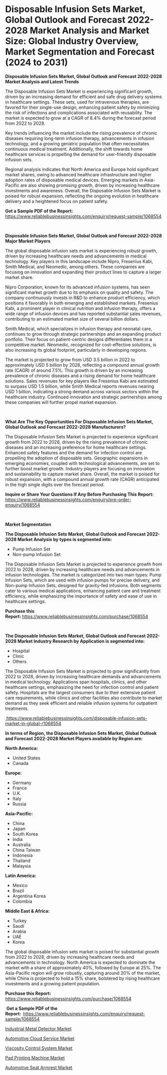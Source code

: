 <p><h1>Disposable Infusion Sets Market, Global Outlook and Forecast 2022-2028 Market Analysis and Market Size: Global Industry Overview, Market Segmentation and Forecast (2024 to 2031)</h1></p><p><strong>Disposable Infusion Sets Market, Global Outlook and Forecast 2022-2028 Market Analysis and Latest Trends</strong></p>
<p><p>The Disposable Infusion Sets Market is experiencing significant growth, driven by an increasing demand for efficient and safe drug delivery systems in healthcare settings. These sets, used for intravenous therapies, are favored for their single-use design, enhancing patient safety by minimizing the risk of infections and complications associated with reusability. The market is expected to grow at a CAGR of 8.4% during the forecast period from 2022 to 2028.</p><p>Key trends influencing the market include the rising prevalence of chronic diseases requiring long-term infusion therapy, advancements in infusion technology, and a growing geriatric population that often necessitates continuous medical treatment. Additionally, the shift towards home healthcare services is propelling the demand for user-friendly disposable infusion sets.</p><p>Regional analysis indicates that North America and Europe hold significant market shares, owing to advanced healthcare infrastructure and higher adoption rates of disposable medical devices. Emerging markets in Asia-Pacific are also showing promising growth, driven by increasing healthcare investments and awareness. Overall, the Disposable Infusion Sets Market is poised for robust expansion, reflecting the ongoing evolution in healthcare delivery and a heightened focus on patient safety.</p></p>
<p><strong>Get a Sample PDF of the Report:&nbsp;</strong> <a href="https://www.reliablebusinessinsights.com/enquiry/request-sample/1068554?utm_campaign=115&utm_medium=2&utm_source=Github&utm_content=ia&utm_term=02102024&utm_id=disposable-infusion-sets-market-global-outlook-and-forecast-2022-2028">https://www.reliablebusinessinsights.com/enquiry/request-sample/1068554</a></p>
<p>&nbsp;</p>
<p><strong>Disposable Infusion Sets Market, Global Outlook and Forecast 2022-2028 Major Market Players</strong></p>
<p><p>The global disposable infusion sets market is experiencing robust growth, driven by increasing healthcare needs and advancements in medical technology. Key players in this landscape include Nipro, Fresenius Kabi, Smith Medical, and Neomedic, among others. These companies are focusing on innovation and expanding their product lines to capture a larger market share.</p><p>Nipro Corporation, known for its advanced infusion systems, has seen significant market growth due to its emphasis on quality and safety. The company continuously invests in R&D to enhance product efficiency, which positions it favorably in both emerging and established markets. Fresenius Kabi, a prominent player in clinical nutrition and infusion therapy, offers a wide range of infusion devices and has reported substantial sales revenues, contributing to an estimated market size of several billion dollars.</p><p>Smith Medical, which specializes in infusion therapy and neonatal care, continues to grow through strategic partnerships and an expanding product portfolio. Their focus on patient-centric designs differentiates them in a competitive market. Neomedic, recognized for cost-effective solutions, is also increasing its global footprint, particularly in developing regions.</p><p>The market is projected to grow from USD 3.5 billion in 2022 to approximately USD 5 billion by 2028, reflecting a compound annual growth rate (CAGR) of around 7.5%. This growth is driven by an increasing prevalence of chronic diseases and a rising demand for home healthcare solutions. Sales revenues for key players like Fresenius Kabi are estimated to surpass USD 1.5 billion, while Smith Medical reports revenues nearing USD 1 billion, indicating a strong demand across various sectors within the healthcare industry. Continued innovation and strategic partnerships among these companies will further propel market expansion.</p></p>
<p>&nbsp;</p>
<p><strong>What Are The Key Opportunities For Disposable Infusion Sets Market, Global Outlook and Forecast 2022-2028 Manufacturers?</strong></p>
<p><p>The Disposable Infusion Sets Market is projected to experience significant growth from 2022 to 2028, driven by the rising prevalence of chronic diseases and an increasing preference for home healthcare settings. Enhanced safety features and the demand for infection control are propelling the adoption of disposable sets. Geographic expansions in emerging economies, coupled with technological advancements, are set to further boost market growth. Industry players are focusing on innovation and sustainability to capture market share. Overall, the market is poised for robust expansion, with a compound annual growth rate (CAGR) anticipated in the high single digits over the forecast period.</p></p>
<p><strong>Inquire or Share Your Questions If Any Before Purchasing This Report:</strong> <a href="https://www.reliablebusinessinsights.com/enquiry/pre-order-enquiry/1068554?utm_campaign=115&utm_medium=2&utm_source=Github&utm_content=ia&utm_term=02102024&utm_id=disposable-infusion-sets-market-global-outlook-and-forecast-2022-2028">https://www.reliablebusinessinsights.com/enquiry/pre-order-enquiry/1068554</a></p>
<p>&nbsp;</p>
<p><strong>Market Segmentation</strong></p>
<p><strong>The Disposable Infusion Sets Market, Global Outlook and Forecast 2022-2028 Market Analysis by types is segmented into:</strong></p>
<p><ul><li>Pump Infusion Set</li><li>Non-pump Infusion Set</li></ul></p>
<p><p>The Disposable Infusion Sets Market is projected to experience growth from 2022 to 2028, driven by increasing healthcare needs and advancements in infusion technologies. The market is categorized into two main types: Pump Infusion Sets, which are used with infusion pumps for precise delivery, and Non-pump Infusion Sets, designed for gravity-fed infusions. Both segments cater to various medical applications, enhancing patient care and treatment efficiency, while emphasizing the importance of safety and ease of use in healthcare settings.</p></p>
<p><strong>Purchase this Report:&nbsp;</strong><a href="https://www.reliablebusinessinsights.com/purchase/1068554?utm_campaign=115&utm_medium=2&utm_source=Github&utm_content=ia&utm_term=02102024&utm_id=disposable-infusion-sets-market-global-outlook-and-forecast-2022-2028">https://www.reliablebusinessinsights.com/purchase/1068554</a></p>
<p>&nbsp;</p>
<p><strong>The Disposable Infusion Sets Market, Global Outlook and Forecast 2022-2028 Market Industry Research by Application is segmented into:</strong></p>
<p><ul><li>Hospital</li><li>Clinic</li><li>Others</li></ul></p>
<p><p>The Disposable Infusion Sets Market is projected to grow significantly from 2022 to 2028, driven by increasing healthcare demands and advancements in medical technology. Applications span hospitals, clinics, and other healthcare settings, emphasizing the need for infection control and patient safety. Hospitals are the largest consumers due to their extensive patient care requirements, while clinics and other facilities also contribute to market demand as they seek efficient and reliable infusion systems for outpatient treatments.</p></p>
<p><a href="https://www.reliablebusinessinsights.com/disposable-infusion-sets-market-in-global-r1068554?utm_campaign=115&utm_medium=2&utm_source=Github&utm_content=ia&utm_term=02102024&utm_id=disposable-infusion-sets-market-global-outlook-and-forecast-2022-2028">&nbsp;https://www.reliablebusinessinsights.com/disposable-infusion-sets-market-in-global-r1068554</a></p>
<p><strong>In terms of Region, the Disposable Infusion Sets Market, Global Outlook and Forecast 2022-2028 Market Players available by Region are:</strong></p>
<p>
    <p> <strong> North America: </strong>
        <ul>
            <li>United States</li>
            <li>Canada</li>
        </ul>
        </p> 
    <p> <strong> Europe: </strong>
        <ul>
            <li>Germany</li>
            <li>France</li>
            <li>U.K.</li>
            <li>Italy</li>
            <li>Russia</li>
        </ul>
        </p> 
    <p> <strong> Asia-Pacific: </strong>
        <ul>
            <li>China</li>
            <li>Japan</li>
            <li>South Korea</li>
            <li>India</li>
            <li>Australia</li>
            <li>China Taiwan</li>
            <li>Indonesia</li>
            <li>Thailand</li>
            <li>Malaysia</li>
        </ul>
        </p> 
    <p> <strong> Latin America: </strong>
        <ul>
            <li>Mexico</li>
            <li>Brazil</li>
            <li>Argentina Korea</li>
            <li>Colombia</li>
        </ul>
        </p> 
    <p> <strong> Middle East & Africa: </strong>
        <ul>
            <li>Turkey</li>
            <li>Saudi</li>
            <li>Arabia</li>
            <li>UAE</li>
            <li>Korea</li>
        </ul>
    </p>
    </p>
<p><p>The global disposable infusion sets market is poised for substantial growth from 2022 to 2028, driven by increasing healthcare needs and advancements in technology. North America is expected to dominate the market with a share of approximately 40%, followed by Europe at 25%. The Asia-Pacific region will grow robustly, capturing around 20% of the market, while China is projected to hold a 15% share, bolstered by rising healthcare investments and a growing patient population.</p></p>
<p><strong>Purchase this Report: </strong><a href="https://www.reliablebusinessinsights.com/purchase/1068554?utm_campaign=115&utm_medium=2&utm_source=Github&utm_content=ia&utm_term=02102024&utm_id=disposable-infusion-sets-market-global-outlook-and-forecast-2022-2028">https://www.reliablebusinessinsights.com/purchase/1068554</a></p>
<p>&nbsp;<strong>Get a Sample PDF of the Report:&nbsp;&nbsp;</strong><a href="https://www.reliablebusinessinsights.com/enquiry/request-sample/1068554?utm_campaign=115&utm_medium=2&utm_source=Github&utm_content=ia&utm_term=02102024&utm_id=disposable-infusion-sets-market-global-outlook-and-forecast-2022-2028">https://www.reliablebusinessinsights.com/enquiry/request-sample/1068554</a></p>
<p><strong></strong></p>
<p><p><a href="https://github.com/ArnisaBaku06/Market-Research-Report-List-1/blob/main/industrial-metal-detector-market.md?utm_campaign=115&utm_medium=2&utm_source=Github&utm_content=ia&utm_term=02102024&utm_id=disposable-infusion-sets-market-global-outlook-and-forecast-2022-2028">Industrial Metal Detector Market</a></p><p><a href="https://issuu.com/reportprime-2/docs/automotive-cloud-service-market-siz_9c33d643f7452d?utm_campaign=115&utm_medium=2&utm_source=Github&utm_content=ia&utm_term=02102024&utm_id=disposable-infusion-sets-market-global-outlook-and-forecast-2022-2028">Automotive Cloud Service Market</a></p><p><a href="https://www.linkedin.com/pulse/analyzing-viscosity-control-system-market-dynamics-growth-drivers-ltuee?utm_campaign=115&utm_medium=2&utm_source=Github&utm_content=ia&utm_term=02102024&utm_id=disposable-infusion-sets-market-global-outlook-and-forecast-2022-2028">Viscosity Control System Market</a></p><p><a href="https://www.linkedin.com/pulse/pad-printing-machine-market-share-size-trends-industry-analysis-njefe?utm_campaign=115&utm_medium=2&utm_source=Github&utm_content=ia&utm_term=02102024&utm_id=disposable-infusion-sets-market-global-outlook-and-forecast-2022-2028">Pad Printing Machine Market</a></p><p><a href="https://issuu.com/reportprime-2/docs/automotive-seat-armrest-market-size_bcb6596b2e1005?utm_campaign=115&utm_medium=2&utm_source=Github&utm_content=ia&utm_term=02102024&utm_id=disposable-infusion-sets-market-global-outlook-and-forecast-2022-2028">Automotive Seat Armrest Market</a></p></p>